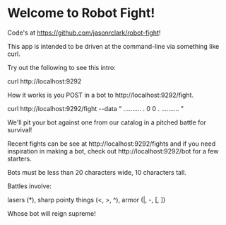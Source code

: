 # Welcome to Robot Fight!

Code's at https://github.com/jasonrclark/robot-fight!

This app is intended to be driven at the command-line via something like curl.

Try out the following to see this intro:

  curl http://localhost:9292

How it works is you POST in a bot to http://localhost:9292/fight.

  curl http://localhost:9292/fight --data "
..........
. 0    0 .
..........
"

We'll pit your bot against one from our catalog in a pitched battle for survival!

Recent fights can be see at http://localhost:9292/fights and if you need
inspiration in making a bot, check out http://localhost:9292/bot for a few starters.

Bots must be less than 20 characters wide, 10 characters tall.

Battles involve:

  lasers (*),
  sharp pointy things (<, >, ^),
  armor (|, -, [, ])

Whose bot will reign supreme!
